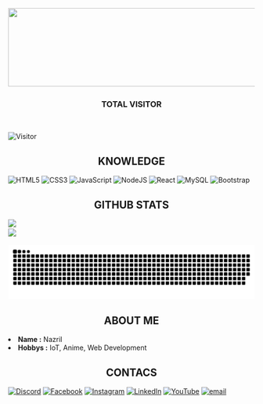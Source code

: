 <div align="center">
  <img src="https://encrypted-tbn0.gstatic.com/images?q=tbn:ANd9GcTJlxuiSCAaeXXUMiZzpuMNztJqa0TW_rfTGt44fzdF_60yI4mvtV74cTA&s=10" width="800" height="160">
</div>

<h3 align="center">TOTAL VISITOR</h3>

<br>

![Visitor](https://count.getloli.com/get/@Ryouiechziell.Ryouiechziell?theme=rule34)

<h2 align="center">KNOWLEDGE</h2>

![HTML5](https://img.shields.io/badge/html5-%23E34F26.svg?style=for-the-badge&logo=html5&logoColor=white) ![CSS3](https://img.shields.io/badge/css3-%231572B6.svg?style=for-the-badge&logo=css3&logoColor=white) ![JavaScript](https://img.shields.io/badge/javascript-%23323330.svg?style=for-the-badge&logo=javascript&logoColor=%23F7DF1E) ![NodeJS](https://img.shields.io/badge/node.js-6DA55F?style=for-the-badge&logo=node.js&logoColor=white) ![React](https://img.shields.io/badge/react-%2320232a.svg?style=for-the-badge&logo=react&logoColor=%2361DAFB) ![MySQL](https://img.shields.io/badge/mysql-4479A1.svg?style=for-the-badge&logo=mysql&logoColor=white) ![Bootstrap](https://img.shields.io/badge/bootstrap-%238511FA.svg?style=for-the-badge&logo=bootstrap&logoColor=white)

<h2 align="center">GITHUB STATS</h2>

![](https://nirzak-streak-stats.vercel.app/?user=Ryouiechziell&theme=blue_navy&hide_border=false)<br/>
![](https://github-readme-stats.vercel.app/api/top-langs/?username=Ryouiechziell&theme=holi&hide_border=false&include_all_commits=false&count_private=false&layout=compact)

![snake gif](https://github.com/Ryouiechziell/Ryouiechziell/blob/output/github-snake-dark.svg)

<h2 align="center">ABOUT ME</h2>

<li><b>Name :</b> Nazril</li>
<li><b>Hobbys :</b> IoT, Anime, Web Development</li>


<h2 align="center">CONTACS</h2>

[![Discord](https://img.shields.io/badge/Discord-%237289DA.svg?logo=discord&logoColor=white)](https://discord.gg/cCHDZWJV) [![Facebook](https://img.shields.io/badge/Facebook-%231877F2.svg?logo=Facebook&logoColor=white)](https://facebook.com/Ryouiechziell) [![Instagram](https://img.shields.io/badge/Instagram-%23E4405F.svg?logo=Instagram&logoColor=white)](https://instagram.com/Ryouiechziell07) [![LinkedIn](https://img.shields.io/badge/LinkedIn-%230077B5.svg?logo=linkedin&logoColor=white)](https://linkedin.com/in/nazril) [![YouTube](https://img.shields.io/badge/YouTube-%23FF0000.svg?logo=YouTube&logoColor=white)](https://youtube.com/@Ryouiechziell07) [![email](https://img.shields.io/badge/Email-D14836?logo=gmail&logoColor=white)](mailto:muhammadnazril610@gmail.com)  
